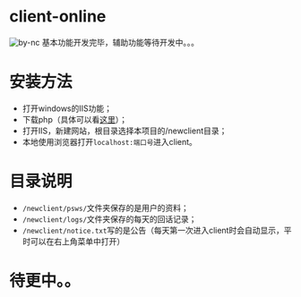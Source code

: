 # client-online

![by-nc](https://swwind.github.io/img/cc-by-nc.svg)
基本功能开发完毕，辅助功能等待开发中。。。

# 安装方法

- 打开windows的IIS功能；
- 下载php（具体可以看[这里](https://technet.microsoft.com/en-us/library/hh994592.aspx)）；
- 打开IIS，新建网站，根目录选择本项目的/newclient目录；
- 本地使用浏览器打开`localhost:端口号`进入client。

# 目录说明

- `/newclient/psws/`文件夹保存的是用户的资料；
- `/newclient/logs/`文件夹保存的每天的回话记录；
- `/newclient/notice.txt`写的是公告（每天第一次进入client时会自动显示，平时可以在右上角菜单中打开）

# 待更中。。